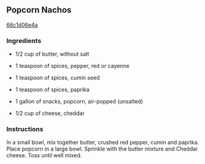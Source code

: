 ## Popcorn Nachos

[66c1d06e4a](http://allrecipes.com/recipe/popcorn-nachos/)

### Ingredients

 - 1/2 cup of butter, without salt

 - 1 teaspoon of spices, pepper, red or cayenne

 - 1 teaspoon of spices, cumin seed

 - 1 teaspoon of spices, paprika

 - 1 gallon of snacks, popcorn, air-popped (unsalted)

 - 1/2 cup of cheese, cheddar

### Instructions

In a small bowl, mix together butter, crushed red pepper, cumin and paprika. Place popcorn in a large bowl. Sprinkle with the butter mixture and Cheddar cheese. Toss until well mixed.